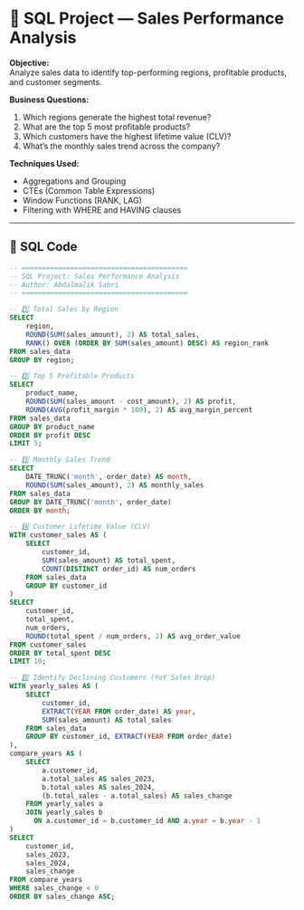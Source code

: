 # 🧩 SQL Project — Sales Performance Analysis

**Objective:**  
Analyze sales data to identify top-performing regions, profitable products, and customer segments.

**Business Questions:**  
1. Which regions generate the highest total revenue?  
2. What are the top 5 most profitable products?  
3. Which customers have the highest lifetime value (CLV)?  
4. What’s the monthly sales trend across the company?  

**Techniques Used:**  
- Aggregations and Grouping  
- CTEs (Common Table Expressions)  
- Window Functions (RANK, LAG)  
- Filtering with WHERE and HAVING clauses  

---

## 📜 SQL Code

```sql
-- =========================================
-- SQL Project: Sales Performance Analysis
-- Author: Abdalmalik Sabri
-- =========================================

-- 1️⃣ Total Sales by Region
SELECT 
    region,
    ROUND(SUM(sales_amount), 2) AS total_sales,
    RANK() OVER (ORDER BY SUM(sales_amount) DESC) AS region_rank
FROM sales_data
GROUP BY region;

-- 2️⃣ Top 5 Profitable Products
SELECT 
    product_name,
    ROUND(SUM(sales_amount - cost_amount), 2) AS profit,
    ROUND(AVG(profit_margin * 100), 2) AS avg_margin_percent
FROM sales_data
GROUP BY product_name
ORDER BY profit DESC
LIMIT 5;

-- 3️⃣ Monthly Sales Trend
SELECT 
    DATE_TRUNC('month', order_date) AS month,
    ROUND(SUM(sales_amount), 2) AS monthly_sales
FROM sales_data
GROUP BY DATE_TRUNC('month', order_date)
ORDER BY month;

-- 4️⃣ Customer Lifetime Value (CLV)
WITH customer_sales AS (
    SELECT 
        customer_id,
        SUM(sales_amount) AS total_spent,
        COUNT(DISTINCT order_id) AS num_orders
    FROM sales_data
    GROUP BY customer_id
)
SELECT 
    customer_id,
    total_spent,
    num_orders,
    ROUND(total_spent / num_orders, 2) AS avg_order_value
FROM customer_sales
ORDER BY total_spent DESC
LIMIT 10;

-- 5️⃣ Identify Declining Customers (YoY Sales Drop)
WITH yearly_sales AS (
    SELECT 
        customer_id,
        EXTRACT(YEAR FROM order_date) AS year,
        SUM(sales_amount) AS total_sales
    FROM sales_data
    GROUP BY customer_id, EXTRACT(YEAR FROM order_date)
),
compare_years AS (
    SELECT 
        a.customer_id,
        a.total_sales AS sales_2023,
        b.total_sales AS sales_2024,
        (b.total_sales - a.total_sales) AS sales_change
    FROM yearly_sales a
    JOIN yearly_sales b 
      ON a.customer_id = b.customer_id AND a.year = b.year - 1
)
SELECT 
    customer_id,
    sales_2023,
    sales_2024,
    sales_change
FROM compare_years
WHERE sales_change < 0
ORDER BY sales_change ASC;
